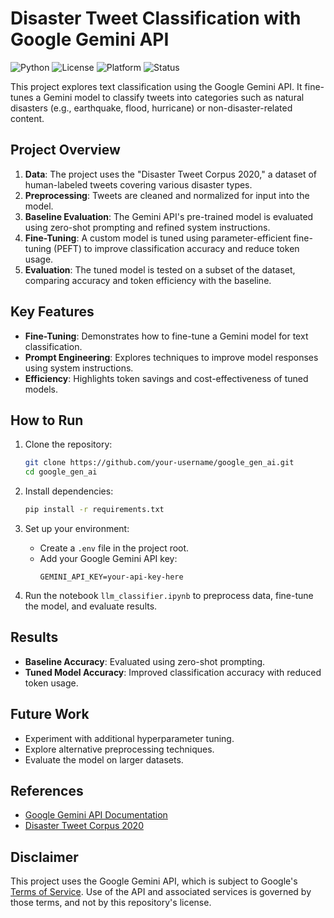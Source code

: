 # Disaster Tweet Classification with Google Gemini API

![Python](https://img.shields.io/badge/python-3.10%2B-blue.svg)
![License](https://img.shields.io/badge/license-MIT-green)
![Platform](https://img.shields.io/badge/platform-Jupyter%20Notebook-lightgrey)
![Status](https://img.shields.io/badge/status-WIP-yellow)

This project explores text classification using the Google Gemini API. It fine-tunes a Gemini model to classify tweets into categories such as natural disasters (e.g., earthquake, flood, hurricane) or non-disaster-related content.

## Project Overview

1. **Data**: The project uses the "Disaster Tweet Corpus 2020," a dataset of human-labeled tweets covering various disaster types.
2. **Preprocessing**: Tweets are cleaned and normalized for input into the model.
3. **Baseline Evaluation**: The Gemini API's pre-trained model is evaluated using zero-shot prompting and refined system instructions.
4. **Fine-Tuning**: A custom model is tuned using parameter-efficient fine-tuning (PEFT) to improve classification accuracy and reduce token usage.
5. **Evaluation**: The tuned model is tested on a subset of the dataset, comparing accuracy and token efficiency with the baseline.

## Key Features

- **Fine-Tuning**: Demonstrates how to fine-tune a Gemini model for text classification.
- **Prompt Engineering**: Explores techniques to improve model responses using system instructions.
- **Efficiency**: Highlights token savings and cost-effectiveness of tuned models.

## How to Run

1. Clone the repository:
   ```bash
   git clone https://github.com/your-username/google_gen_ai.git
   cd google_gen_ai
   ```

2. Install dependencies:
   ```bash
   pip install -r requirements.txt
   ```

3. Set up your environment:
   - Create a `.env` file in the project root.
   - Add your Google Gemini API key:
     ```
     GEMINI_API_KEY=your-api-key-here
     ```

4. Run the notebook `llm_classifier.ipynb` to preprocess data, fine-tune the model, and evaluate results.

## Results

- **Baseline Accuracy**: Evaluated using zero-shot prompting.
- **Tuned Model Accuracy**: Improved classification accuracy with reduced token usage.

## Future Work

- Experiment with additional hyperparameter tuning.
- Explore alternative preprocessing techniques.
- Evaluate the model on larger datasets.

## References

- [Google Gemini API Documentation](https://ai.google.dev/gemini-api/docs)
- [Disaster Tweet Corpus 2020](https://doi.org/10.5281/zenodo.3713920)

## Disclaimer

This project uses the Google Gemini API, which is subject to Google's [Terms of Service](https://ai.google.dev/terms). Use of the API and associated services is governed by those terms, and not by this repository's license.
